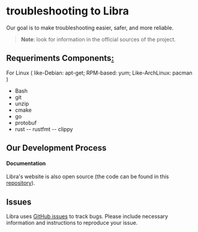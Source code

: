 # troubleshooting to Libra

Our goal is to make troubleshooting easier, safer, and more reliable.

> **Note**: look for information in the official sources of the project.

## Requeriments Components[:](https://github.com/libra/libra/blob/master/scripts/dev_setup.sh)
For Linux ( like-Debian: apt-get; RPM-based: yum; Like-ArchLinux: pacman )   
 - Bash
 - git
 - unzip
 - cmake
 - go
 - protobuf
 - rust
 -- rustfmt
 -- clippy

## Our Development Process

#### Documentation

Libra's website is also open source (the
code can be found in this [repository](https://github.com/libra/website/)).


## Issues

Libra uses [GitHub issues](https://github.com/libra/libra/issues) to track bugs. Please include necessary information and instructions to reproduce your issue.
